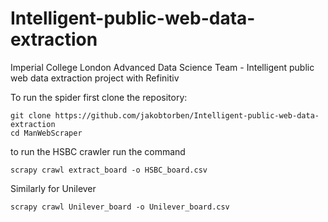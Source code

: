 # Intelligent-public-web-data-extraction
Imperial College London Advanced Data Science Team - Intelligent public web data extraction project with Refinitiv

To run the spider first clone the repository:

```
git clone https://github.com/jakobtorben/Intelligent-public-web-data-extraction
cd ManWebScraper
```

to run the HSBC crawler run the command

```
scrapy crawl extract_board -o HSBC_board.csv
```

Similarly for Unilever

```
scrapy crawl Unilever_board -o Unilever_board.csv
```
